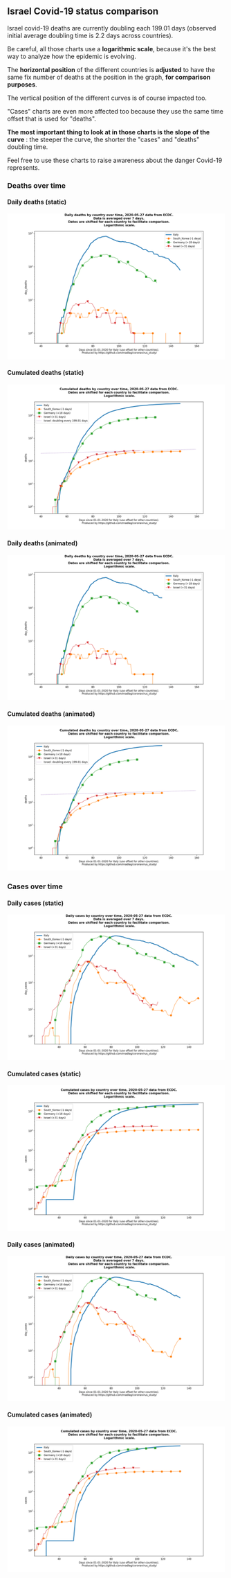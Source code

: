 ## Israel Covid-19 status comparison 

Israel covid-19 deaths are currently doubling each 199.01 days (observed initial average doubling time is 2.2 days across countries).



Be careful, all those charts use a **logarithmic scale**, because it's the best way to analyze how the epidemic is evolving.
 
The **horizontal position** of the different countries is **adjusted** to have the same fix number of deaths at the position in the graph, **for comparison purposes**.

The vertical position of the different curves is of course impacted too.

"Cases" charts are even more affected too because they use the same time offset that is used for "deaths".

**The most important thing to look at in those charts is the slope of the curve** : the steeper the curve, the shorter the "cases" and "deaths" doubling time.

Feel free to use these charts to raise awareness about the danger Covid-19 represents. 


 
### Deaths over time
 
#### Daily deaths (static)
![Israel covid-19 daily deaths static chart](https://raw.githubusercontent.com/madlag/coronavirus_study/master/notebooks/graphs/2020-05-27/countries/Israel/2020-05-27_Israel_day_deaths.png "Israel covid-19 day_deaths static chart")   
 
#### Cumulated deaths (static)
![Israel covid-19 cumulated deaths static chart](https://raw.githubusercontent.com/madlag/coronavirus_study/master/notebooks/graphs/2020-05-27/countries/Israel/2020-05-27_Israel_deaths.png "Israel covid-19 deaths static chart")   
 
#### Daily deaths (animated)
![Israel covid-19 daily deaths animated chart](https://raw.githubusercontent.com/madlag/coronavirus_study/master/notebooks/graphs/2020-05-27/countries/Israel/2020-05-27_Israel_day_deaths.gif "Israel covid-19 day_deaths animated chart")   
 
#### Cumulated deaths (animated)
![Israel covid-19 cumulated deaths animated chart](https://raw.githubusercontent.com/madlag/coronavirus_study/master/notebooks/graphs/2020-05-27/countries/Israel/2020-05-27_Israel_deaths.gif "Israel covid-19 deaths animated chart")   

 
### Cases over time
 
#### Daily cases (static)
![Israel covid-19 daily cases static chart](https://raw.githubusercontent.com/madlag/coronavirus_study/master/notebooks/graphs/2020-05-27/countries/Israel/2020-05-27_Israel_day_cases.png "Israel covid-19 day_cases static chart")   
 
#### Cumulated cases (static)
![Israel covid-19 cumulated cases static chart](https://raw.githubusercontent.com/madlag/coronavirus_study/master/notebooks/graphs/2020-05-27/countries/Israel/2020-05-27_Israel_cases.png "Israel covid-19 cases static chart")   
 
#### Daily cases (animated)
![Israel covid-19 daily cases animated chart](https://raw.githubusercontent.com/madlag/coronavirus_study/master/notebooks/graphs/2020-05-27/countries/Israel/2020-05-27_Israel_day_cases.gif "Israel covid-19 day_cases animated chart")   
 
#### Cumulated cases (animated)
![Israel covid-19 cumulated cases animated chart](https://raw.githubusercontent.com/madlag/coronavirus_study/master/notebooks/graphs/2020-05-27/countries/Israel/2020-05-27_Israel_cases.gif "Israel covid-19 cases animated chart")   

